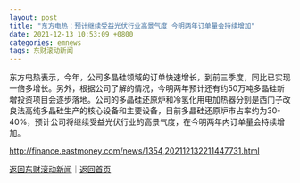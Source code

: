 ```yaml
---
layout: post
title: "东方电热：预计继续受益光伏行业高景气度 今明两年订单量会持续增加"
date: 2021-12-13 10:53:09 +0800
categories: emnews
tags: 东财滚动新闻
---
```


东方电热表示，今年，公司多晶硅领域的订单快速增长，到前三季度，同比已实现一倍多增长。另外，根据公司了解的情况，今明两年预计还有约50万吨多晶硅新增投资项目会逐步落地。公司的多晶硅还原炉和冷氢化用电加热器分别是西门子改良法高纯多晶硅生产的核心设备和主要设备，目前多晶硅还原炉市占率约为30-40%，预计公司将继续受益光伏行业的高景气度，在今明两年内订单量会持续增加。

<http://finance.eastmoney.com/news/1354,202112132211447731.html>

[返回东财滚动新闻](//finews.withounder.com/emnews/)｜[返回首页](//finews.withounder.com/)